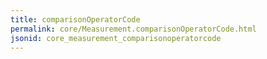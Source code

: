 ```yaml
---
title: comparisonOperatorCode
permalink: core/Measurement.comparisonOperatorCode.html
jsonid: core_measurement_comparisonoperatorcode
---
```

